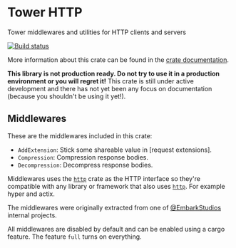 # Tower HTTP

Tower middlewares and utilities for HTTP clients and servers

[![Build status](https://github.com/tower-rs/tower-http/workflows/CI/badge.svg)](https://github.com/tower-rs/tower-http/actions)

More information about this crate can be found in the [crate documentation][dox].

[dox]: https://tower-rs.github.io/tower-http/tower_http

**This library is not production ready. Do not try to use it in a production
environment or you will regret it!** This crate is still under active
development and there has not yet been any focus on documentation (because you
shouldn't be using it yet!).

## Middlewares

These are the middlewares included in this crate:

- `AddExtension`: Stick some shareable value in [request extensions].
- `Compression`: Compression response bodies.
- `Decompression`: Decompress response bodies.

Middlewares uses the [`http`] crate as the HTTP interface so they're compatible with any library or framework that also uses [`http`]. For example hyper and actix.

The middlewares were originally extracted from one of [@EmbarkStudios] internal projects.

All middlewares are disabled by default and can be enabled using a cargo feature. The feature `full` turns on everything.

[`http`]: https://crates.io/crates/http
[@EmbarkStudios]: https://github.com/EmbarkStudios
